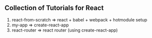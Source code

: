 
## Collection of Tutorials for React

1) react-from-scratch => react + babel + webpack + hotmodule setup
2) my-app => create-react-app
2) react-router => react router (using create-react-app)
